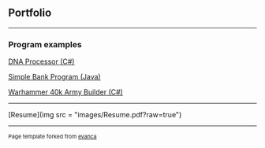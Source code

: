## Portfolio

---

### Program examples

[DNA Processor (C#)](https://github.com/jamclaub/DNAcore3.git)

[Simple Bank Program (Java)](https://github.com/jamclaub/JavaBank.git)


[Warhammer 40k Army Builder (C#)](https://github.com/Ian1993/352-Semester-Group-Project.git)

---
 [Resume](img src = "images/Resume.pdf?raw=true")
 
 
 ---
<p style="font-size:11px">Page template forked from <a href="https://github.com/evanca/quick-portfolio">evanca</a></p>
<!-- Remove above link if you don't want to attibute -->
